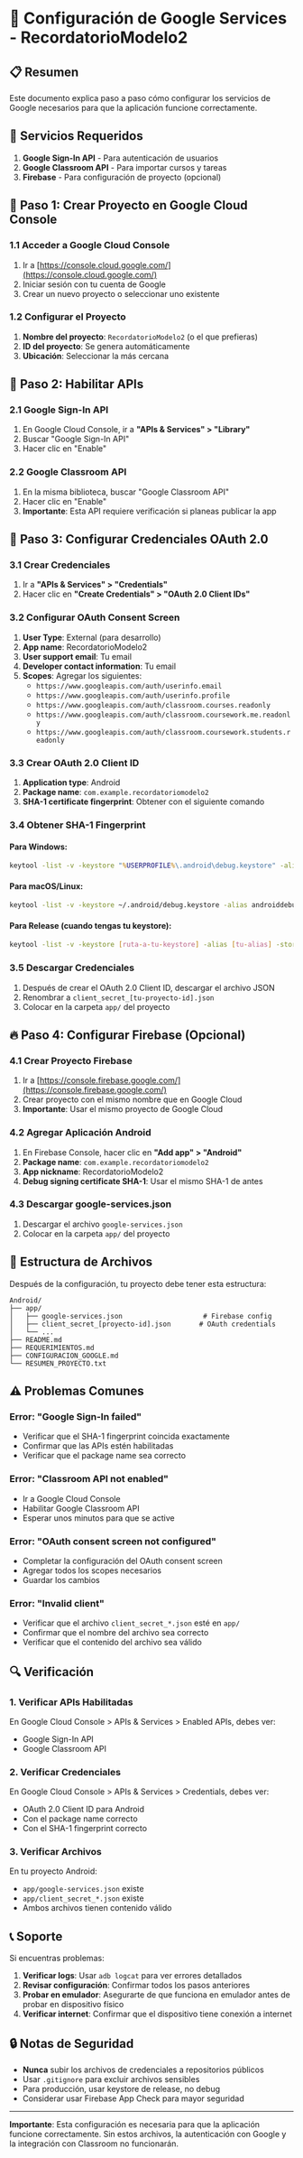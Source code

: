 # 🔑 Configuración de Google Services - RecordatorioModelo2

## 📋 Resumen
Este documento explica paso a paso cómo configurar los servicios de Google necesarios para que la aplicación funcione correctamente.

## 🎯 Servicios Requeridos

1. **Google Sign-In API** - Para autenticación de usuarios
2. **Google Classroom API** - Para importar cursos y tareas
3. **Firebase** - Para configuración de proyecto (opcional)

## 🚀 Paso 1: Crear Proyecto en Google Cloud Console

### 1.1 Acceder a Google Cloud Console
1. Ir a [https://console.cloud.google.com/](https://console.cloud.google.com/)
2. Iniciar sesión con tu cuenta de Google
3. Crear un nuevo proyecto o seleccionar uno existente

### 1.2 Configurar el Proyecto
1. **Nombre del proyecto**: `RecordatorioModelo2` (o el que prefieras)
2. **ID del proyecto**: Se genera automáticamente
3. **Ubicación**: Seleccionar la más cercana

## 🔧 Paso 2: Habilitar APIs

### 2.1 Google Sign-In API
1. En Google Cloud Console, ir a **"APIs & Services" > "Library"**
2. Buscar "Google Sign-In API"
3. Hacer clic en "Enable"

### 2.2 Google Classroom API
1. En la misma biblioteca, buscar "Google Classroom API"
2. Hacer clic en "Enable"
3. **Importante**: Esta API requiere verificación si planeas publicar la app

## 🔐 Paso 3: Configurar Credenciales OAuth 2.0

### 3.1 Crear Credenciales
1. Ir a **"APIs & Services" > "Credentials"**
2. Hacer clic en **"Create Credentials" > "OAuth 2.0 Client IDs"**

### 3.2 Configurar OAuth Consent Screen
1. **User Type**: External (para desarrollo)
2. **App name**: RecordatorioModelo2
3. **User support email**: Tu email
4. **Developer contact information**: Tu email
5. **Scopes**: Agregar los siguientes:
   - `https://www.googleapis.com/auth/userinfo.email`
   - `https://www.googleapis.com/auth/userinfo.profile`
   - `https://www.googleapis.com/auth/classroom.courses.readonly`
   - `https://www.googleapis.com/auth/classroom.coursework.me.readonly`
   - `https://www.googleapis.com/auth/classroom.coursework.students.readonly`

### 3.3 Crear OAuth 2.0 Client ID
1. **Application type**: Android
2. **Package name**: `com.example.recordatoriomodelo2`
3. **SHA-1 certificate fingerprint**: Obtener con el siguiente comando

### 3.4 Obtener SHA-1 Fingerprint

#### Para Windows:
```cmd
keytool -list -v -keystore "%USERPROFILE%\.android\debug.keystore" -alias androiddebugkey -storepass android -keypass android
```

#### Para macOS/Linux:
```bash
keytool -list -v -keystore ~/.android/debug.keystore -alias androiddebugkey -storepass android -keypass android
```

#### Para Release (cuando tengas tu keystore):
```bash
keytool -list -v -keystore [ruta-a-tu-keystore] -alias [tu-alias] -storepass [tu-password] -keypass [tu-password]
```

### 3.5 Descargar Credenciales
1. Después de crear el OAuth 2.0 Client ID, descargar el archivo JSON
2. Renombrar a `client_secret_[tu-proyecto-id].json`
3. Colocar en la carpeta `app/` del proyecto

## 🔥 Paso 4: Configurar Firebase (Opcional)

### 4.1 Crear Proyecto Firebase
1. Ir a [https://console.firebase.google.com/](https://console.firebase.google.com/)
2. Crear proyecto con el mismo nombre que en Google Cloud
3. **Importante**: Usar el mismo proyecto de Google Cloud

### 4.2 Agregar Aplicación Android
1. En Firebase Console, hacer clic en **"Add app" > "Android"**
2. **Package name**: `com.example.recordatoriomodelo2`
3. **App nickname**: RecordatorioModelo2
4. **Debug signing certificate SHA-1**: Usar el mismo SHA-1 de antes

### 4.3 Descargar google-services.json
1. Descargar el archivo `google-services.json`
2. Colocar en la carpeta `app/` del proyecto

## 📁 Estructura de Archivos

Después de la configuración, tu proyecto debe tener esta estructura:

```
Android/
├── app/
│   ├── google-services.json                    # Firebase config
│   ├── client_secret_[proyecto-id].json       # OAuth credentials
│   └── ...
├── README.md
├── REQUERIMIENTOS.md
├── CONFIGURACION_GOOGLE.md
└── RESUMEN_PROYECTO.txt
```

## ⚠️ Problemas Comunes

### Error: "Google Sign-In failed"
- Verificar que el SHA-1 fingerprint coincida exactamente
- Confirmar que las APIs estén habilitadas
- Verificar que el package name sea correcto

### Error: "Classroom API not enabled"
- Ir a Google Cloud Console
- Habilitar Google Classroom API
- Esperar unos minutos para que se active

### Error: "OAuth consent screen not configured"
- Completar la configuración del OAuth consent screen
- Agregar todos los scopes necesarios
- Guardar los cambios

### Error: "Invalid client"
- Verificar que el archivo `client_secret_*.json` esté en `app/`
- Confirmar que el nombre del archivo sea correcto
- Verificar que el contenido del archivo sea válido

## 🔍 Verificación

### 1. Verificar APIs Habilitadas
En Google Cloud Console > APIs & Services > Enabled APIs, debes ver:
- Google Sign-In API
- Google Classroom API

### 2. Verificar Credenciales
En Google Cloud Console > APIs & Services > Credentials, debes ver:
- OAuth 2.0 Client ID para Android
- Con el package name correcto
- Con el SHA-1 fingerprint correcto

### 3. Verificar Archivos
En tu proyecto Android:
- `app/google-services.json` existe
- `app/client_secret_*.json` existe
- Ambos archivos tienen contenido válido

## 📞 Soporte

Si encuentras problemas:

1. **Verificar logs**: Usar `adb logcat` para ver errores detallados
2. **Revisar configuración**: Confirmar todos los pasos anteriores
3. **Probar en emulador**: Asegurarte de que funciona en emulador antes de probar en dispositivo físico
4. **Verificar internet**: Confirmar que el dispositivo tiene conexión a internet

## 🔒 Notas de Seguridad

- **Nunca** subir los archivos de credenciales a repositorios públicos
- Usar `.gitignore` para excluir archivos sensibles
- Para producción, usar keystore de release, no debug
- Considerar usar Firebase App Check para mayor seguridad

---

**Importante**: Esta configuración es necesaria para que la aplicación funcione correctamente. Sin estos archivos, la autenticación con Google y la integración con Classroom no funcionarán. 